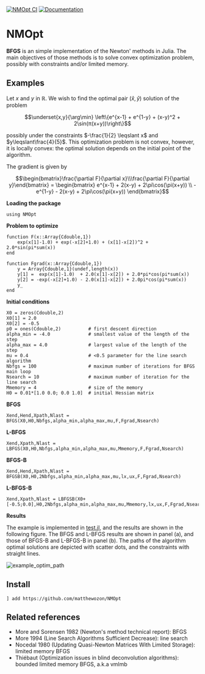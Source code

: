 [![NMOpt CI](https://github.com/matthewozon/NMOpt/actions/workflows/CI_NMOpt.yml/badge.svg)](https://github.com/matthewozon/NMOpt/actions/workflows/CI_NMOpt.yml)
[![Documentation](https://github.com/matthewozon/NMOpt/actions/workflows/documentation.yml/badge.svg)](https://github.com/matthewozon/NMOpt/actions/workflows/documentation.yml)

# NMOpt

**BFGS** is an simple implementation of the Newton' methods in Julia.
The main objectives of those methods is to solve convex optimization
problem, possibly with constraints and/or limited memory.

## Examples

Let $x$ and $y$ in $\mathbb{R}$. We wish to find the optimal pair $(\hat{x},\hat{y})$ solution of the problem

```math
\underset{x,y}{\arg\min} \left\{e^{x-1} + e^{1-y} + (x-y)^2 + 2\sin(π(x+y))\right\}
```
possibly under the constraints $-\frac{1}{2} \leqslant x$ and $y\leqslant\frac{4}{5}$.
This optimization problem is not convex, however, it is locally convex: the optimal solution depends on the initial point of the algorithm.

The gradient is given by

```math
\begin{bmatrix}\frac{\partial F}{\partial x}\\\frac{\partial F}{\partial y}\end{bmatrix} = \begin{bmatrix} e^{x-1}  + 2(x-y) + 2\pi\cos(\pi(x+y)) \\ -e^{1-y} - 2(x-y) + 2\pi\cos(\pi(x+y)) \end{bmatrix}
```

**Loading the package**
```
using NMOpt
```

**Problem to optimize**

```
function F(x::Array{Cdouble,1})
    exp(x[1]-1.0) + exp(-x[2]+1.0) + (x[1]-x[2])^2 + 2.0*sin(pi*sum(x))
end

function Fgrad(x::Array{Cdouble,1})
    y = Array{Cdouble,1}(undef,length(x))
    y[1] =  exp(x[1]-1.0)  + 2.0(x[1]-x[2]) + 2.0*pi*cos(pi*sum(x))
    y[2] = -exp(-x[2]+1.0) - 2.0(x[1]-x[2]) + 2.0pi*cos(pi*sum(x))
    y_
end
```

**Initial conditions**
```
X0 = zeros(Cdouble,2)
X0[1] = 2.0 
X0[2] = -0.5
p0 = ones(Cdouble,2)          # first descent direction
alpha_min = -4.0              # smallest value of the length of the step
alpha_max = 4.0               # largest value of the length of the step 
mu = 0.4                      # <0.5 parameter for the line search algorithm
Nbfgs = 100                   # maximum number of iterations for BFGS main loop
Nsearch = 10                  # maximum number of iteration for the line search
Mmemory = 4                   # size of the memory
H0 = 0.01*[1.0 0.0; 0.0 1.0]  # initial Hessian matrix 
```

**BFGS**
```
Xend,Hend,Xpath,Nlast = BFGS(X0,H0,Nbfgs,alpha_min,alpha_max,mu,F,Fgrad,Nsearch)
```

**L-BFGS**

```
Xend,Xpath,Nlast = LBFGS(X0,H0,Nbfgs,alpha_min,alpha_max,mu,Mmemory,F,Fgrad,Nsearch)
```

**BFGS-B**
```
Xend,Hend,Xpath,Nlast = BFGSB(X0,H0,2Nbfgs,alpha_min,alpha_max,mu,lx,ux,F,Fgrad,Nsearch)
```

**L-BFGS-B**
```
Xend,Xpath,Nlast = LBFGSB(X0+[-0.5;0.0],H0,2Nbfgs,alpha_min,alpha_max,mu,Mmemory,lx,ux,F,Fgrad,Nsearch)
```

**Results**

The example is implemented in [test.jl](test/test.jl), and the results are shown in the following figure. The BFGS and L-BFGS results are shown in panel (a), and those of BFGS-B and L-BFGS-B in panel (b). The paths of the algorithm optimal solutions are depicted with scatter dots, and the constraints with straight lines.

![example_optim_path](https://github.com/matthewozon/NMOpt/assets/7929598/13cec604-4986-4885-b02e-1997523a0bfb)


## Install
```
] add https://github.com/matthewozon/NMOpt
```

## Related references

  - More and Sorensen 1982 (Newton's method technical report): BFGS
  - More 1994 (Line Search Algorithms Sufficient Decrease): line search
  - Nocedal 1980 (Updating Quasi-Newton Matrices With Limited Storage): limited memory BFGS
  - Thiébaut (Optimization issues in blind deconvolution algorithms): bounded limited memory BFGS, a.k.a vmlmb
